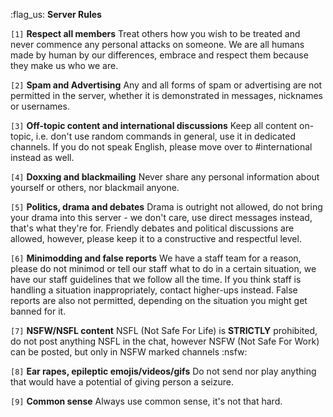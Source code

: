 :flag_us: **Server Rules**

`[1]` **Respect all members** Treat others how you wish to be treated and never commence any personal attacks on someone. We are all humans made by human by our differences, embrace and respect them because they make us who we are.

`[2]` **Spam and Advertising** Any and all forms of spam or advertising are not permitted in the server, whether it is demonstrated in messages, nicknames or usernames.

`[3]` **Off-topic content and international discussions** Keep all content on-topic, i.e. don't use random commands in general, use it in dedicated channels. If you do not speak English, please move over to #international instead as well.

`[4]` **Doxxing and blackmailing** Never share any personal information about yourself or others, nor blackmail anyone.

`[5]` **Politics, drama and debates** Drama is outright not allowed, do not bring your drama into this server - we don't care, use direct messages instead, that's what they're for. Friendly debates and political discussions are allowed, however, please keep it to a constructive and respectful level.

`[6]` **Minimodding and false reports** We have a staff team for a reason, please do not minimod or tell our staff what to do in a certain situation, we have our staff guidelines that we follow all the time. If you think staff is handling a situation inappropriately, contact higher-ups instead. False reports are also not permitted, depending on the situation you might get banned for it.

`[7]` **NSFW/NSFL content** NSFL (Not Safe For Life) is **STRICTLY** prohibited, do not post anything NSFL in the chat, however NSFW (Not Safe For Work) can be posted, but only in NSFW marked channels :nsfw:

`[8]` **Ear rapes, epileptic emojis/videos/gifs** Do not send nor play anything that would have a potential of giving person a seizure.

`[9]` **Common sense** Always use common sense, it's not that hard.